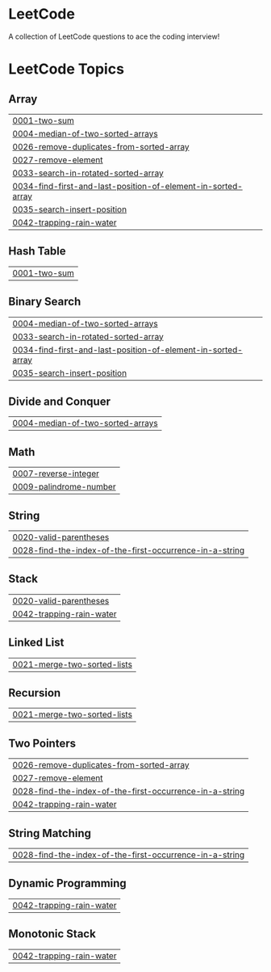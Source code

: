 # LeetCode
A collection of LeetCode questions to ace the coding interview!

<!---LeetCode Topics Start-->
# LeetCode Topics
## Array
|  |
| ------- |
| [0001-two-sum](https://github.com/Manoj-Kumar-BV/LeetCode/tree/master/0001-two-sum) |
| [0004-median-of-two-sorted-arrays](https://github.com/Manoj-Kumar-BV/LeetCode/tree/master/0004-median-of-two-sorted-arrays) |
| [0026-remove-duplicates-from-sorted-array](https://github.com/Manoj-Kumar-BV/LeetCode/tree/master/0026-remove-duplicates-from-sorted-array) |
| [0027-remove-element](https://github.com/Manoj-Kumar-BV/LeetCode/tree/master/0027-remove-element) |
| [0033-search-in-rotated-sorted-array](https://github.com/Manoj-Kumar-BV/LeetCode/tree/master/0033-search-in-rotated-sorted-array) |
| [0034-find-first-and-last-position-of-element-in-sorted-array](https://github.com/Manoj-Kumar-BV/LeetCode/tree/master/0034-find-first-and-last-position-of-element-in-sorted-array) |
| [0035-search-insert-position](https://github.com/Manoj-Kumar-BV/LeetCode/tree/master/0035-search-insert-position) |
| [0042-trapping-rain-water](https://github.com/Manoj-Kumar-BV/LeetCode/tree/master/0042-trapping-rain-water) |
## Hash Table
|  |
| ------- |
| [0001-two-sum](https://github.com/Manoj-Kumar-BV/LeetCode/tree/master/0001-two-sum) |
## Binary Search
|  |
| ------- |
| [0004-median-of-two-sorted-arrays](https://github.com/Manoj-Kumar-BV/LeetCode/tree/master/0004-median-of-two-sorted-arrays) |
| [0033-search-in-rotated-sorted-array](https://github.com/Manoj-Kumar-BV/LeetCode/tree/master/0033-search-in-rotated-sorted-array) |
| [0034-find-first-and-last-position-of-element-in-sorted-array](https://github.com/Manoj-Kumar-BV/LeetCode/tree/master/0034-find-first-and-last-position-of-element-in-sorted-array) |
| [0035-search-insert-position](https://github.com/Manoj-Kumar-BV/LeetCode/tree/master/0035-search-insert-position) |
## Divide and Conquer
|  |
| ------- |
| [0004-median-of-two-sorted-arrays](https://github.com/Manoj-Kumar-BV/LeetCode/tree/master/0004-median-of-two-sorted-arrays) |
## Math
|  |
| ------- |
| [0007-reverse-integer](https://github.com/Manoj-Kumar-BV/LeetCode/tree/master/0007-reverse-integer) |
| [0009-palindrome-number](https://github.com/Manoj-Kumar-BV/LeetCode/tree/master/0009-palindrome-number) |
## String
|  |
| ------- |
| [0020-valid-parentheses](https://github.com/Manoj-Kumar-BV/LeetCode/tree/master/0020-valid-parentheses) |
| [0028-find-the-index-of-the-first-occurrence-in-a-string](https://github.com/Manoj-Kumar-BV/LeetCode/tree/master/0028-find-the-index-of-the-first-occurrence-in-a-string) |
## Stack
|  |
| ------- |
| [0020-valid-parentheses](https://github.com/Manoj-Kumar-BV/LeetCode/tree/master/0020-valid-parentheses) |
| [0042-trapping-rain-water](https://github.com/Manoj-Kumar-BV/LeetCode/tree/master/0042-trapping-rain-water) |
## Linked List
|  |
| ------- |
| [0021-merge-two-sorted-lists](https://github.com/Manoj-Kumar-BV/LeetCode/tree/master/0021-merge-two-sorted-lists) |
## Recursion
|  |
| ------- |
| [0021-merge-two-sorted-lists](https://github.com/Manoj-Kumar-BV/LeetCode/tree/master/0021-merge-two-sorted-lists) |
## Two Pointers
|  |
| ------- |
| [0026-remove-duplicates-from-sorted-array](https://github.com/Manoj-Kumar-BV/LeetCode/tree/master/0026-remove-duplicates-from-sorted-array) |
| [0027-remove-element](https://github.com/Manoj-Kumar-BV/LeetCode/tree/master/0027-remove-element) |
| [0028-find-the-index-of-the-first-occurrence-in-a-string](https://github.com/Manoj-Kumar-BV/LeetCode/tree/master/0028-find-the-index-of-the-first-occurrence-in-a-string) |
| [0042-trapping-rain-water](https://github.com/Manoj-Kumar-BV/LeetCode/tree/master/0042-trapping-rain-water) |
## String Matching
|  |
| ------- |
| [0028-find-the-index-of-the-first-occurrence-in-a-string](https://github.com/Manoj-Kumar-BV/LeetCode/tree/master/0028-find-the-index-of-the-first-occurrence-in-a-string) |
## Dynamic Programming
|  |
| ------- |
| [0042-trapping-rain-water](https://github.com/Manoj-Kumar-BV/LeetCode/tree/master/0042-trapping-rain-water) |
## Monotonic Stack
|  |
| ------- |
| [0042-trapping-rain-water](https://github.com/Manoj-Kumar-BV/LeetCode/tree/master/0042-trapping-rain-water) |
<!---LeetCode Topics End-->